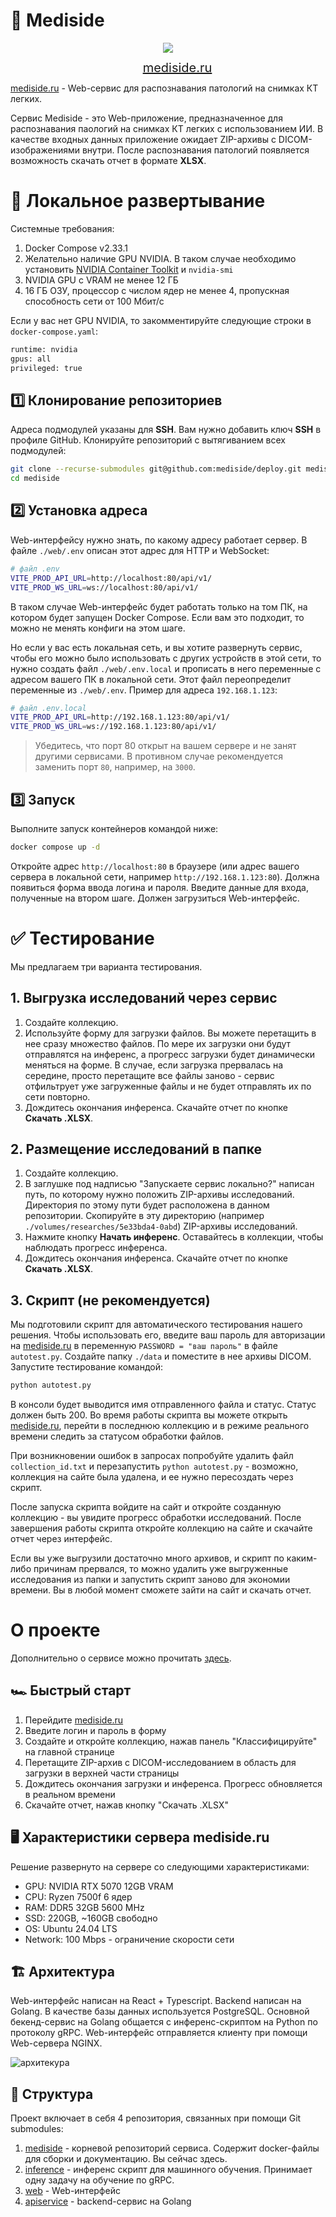 # 🩻 Mediside

<p align="center">
  <img src="img/logo.svg" />
</p>
<p align="center">
  <a href="https://mediside.ru" target="_blank" rel="noopener noreferrer" style="margin-left: 30px; line-height: 1; align-self: center; font-size: 20px; padding-bottom: 20px;">
    mediside.ru
  </a>
</p>

[mediside.ru](https://mediside.ru) - Web-сервис для распознавания патологий на снимках КТ легких.

Сервис Mediside - это Web-приложение, предназначенное для распознавания паологий на снимках КТ легких с использованием ИИ. В качестве входных данных приложение ожидает ZIP-архивы с DICOM-изображениями внутри. После распознавания патологий появляется возможность скачать отчет в формате **XLSX**.

# 🚀 Локальное развертывание

Системные требования: 

1. Docker Compose v2.33.1
2. Желательно наличие GPU NVIDIA. В таком случае необходимо установить [NVIDIA Container Toolkit](https://docs.nvidia.com/datacenter/cloud-native/container-toolkit/latest/install-guide.html) и `nvidia-smi` 
3. NVIDIA GPU с VRAM не менее 12 ГБ
4. 16 ГБ ОЗУ, процессор с числом ядер не менее 4, пропускная способность сети от 100 Мбит/с

Если у вас нет GPU NVIDIA, то закомментируйте следующие строки в `docker-compose.yaml`:

```bash
runtime: nvidia
gpus: all
privileged: true
```

## 1️⃣ Клонирование репозиториев

Адреса подмодулей указаны для **SSH**. Вам нужно добавить ключ **SSH** в профиле GitHub. Клонируйте репозиторий с вытягиванием всех подмодулей:

```bash
git clone --recurse-submodules git@github.com:mediside/deploy.git mediside
cd mediside
```

## 2️⃣ Установка адреса

Web-интерфейсу нужно знать, по какому адресу работает сервер. В файле `./web/.env` описан этот адрес для HTTP и WebSocket:

```bash
# файл .env
VITE_PROD_API_URL=http://localhost:80/api/v1/
VITE_PROD_WS_URL=ws://localhost:80/api/v1/
```

В таком случае Web-интерфейс будет работать только на том ПК, на котором будет запущен Docker Compose. Если вам это подходит, то можно не менять конфиги на этом шаге.

Но если у вас есть локальная сеть, и вы хотите развернуть сервис, чтобы его можно было использовать с других устройств в этой сети, то нужно создать файл `./web/.env.local` и прописать в него переменные с адресом вашего ПК в локальной сети. Этот файл переопределит переменные из `./web/.env`. Пример для адреса `192.168.1.123`:

```bash
# файл .env.local
VITE_PROD_API_URL=http://192.168.1.123:80/api/v1/
VITE_PROD_WS_URL=ws://192.168.1.123:80/api/v1/
```

> Убедитесь, что порт 80 открыт на вашем сервере и не занят другими сервисами. В противном случае рекомендуется заменить порт `80`, например, на `3000`.

## 3️⃣ Запуск

Выполните запуск контейнеров командой ниже:

```bash
docker compose up -d
```

Откройте адрес `http://localhost:80` в браузере (или адрес вашего сервера в локальной сети, например `http://192.168.1.123:80`). Должна появиться форма ввода логина и пароля. Введите данные для входа, полученные на втором шаге. Должен загрузиться Web-интерфейс.

# ✅ Тестирование

Мы предлагаем три варианта тестирования.

## 1. Выгрузка исследований через сервис

1. Создайте коллекцию.
2. Используйте форму для загрузки файлов. Вы можете перетащить в нее сразу множество файлов. По мере их загрузки они будут отправлятся на инференс, а прогресс загрузки будет динамически меняться на форме. В случае, если загрузка прервалась на середине, просто перетащите все файлы заново - сервис отфильтрует уже загруженные файлы и не будет отправлять их по сети повторно.
3. Дождитесь окончания инференса. Скачайте отчет по кнопке **Скачать .XLSX**.

## 2. Размещение исследований в папке

1. Создайте коллекцию.
2. В заглушке под надписью "Запускаете сервис локально?" написан путь, по которому нужно положить ZIP-архивы исследований. Директория по этому пути будет расположена в данном репозитории. Скопируйте в эту директорию (например `./volumes/researches/5e33bda4-0abd`) ZIP-архивы исследований.
3. Нажмите кнопку **Начать инференс**. Оставайтесь в коллекции, чтобы наблюдать прогресс инференса.
4. Дождитесь окончания инференса. Скачайте отчет по кнопке **Скачать .XLSX**.

## 3. Скрипт (не рекомендуется)

Мы подготовили скрипт для автоматического тестирования нашего решения. Чтобы использовать его, введите ваш пароль для авторизации на [mediside.ru](https://mediside.ru) в переменную `PASSWORD = "ваш пароль"` в файле `autotest.py`. Создайте папку `./data` и поместите в нее архивы DICOM. Запустите тестирование командой:

```bash
python autotest.py
```

В консоли будет выводится имя отправленного файла и статус. Статус должен быть 200. Во время работы скрипта вы можете открыть [mediside.ru](https://mediside.ru), перейти в последнюю коллекцию и в режиме реального времени следить за статусом обработки файлов.

При возникновении ошибок в запросах попробуйте удалить файл `collection_id.txt` и перезапустить `python autotest.py` - возможно, коллекция на сайте была удалена, и ее нужно пересоздать через скрипт.

После запуска скрипта войдите на сайт и откройте созданную коллекцию - вы увидите прогресс обработки исследований. После завершения работы скрипта откройте коллекцию на сайте и скачайте отчет через интерфейс.

Если вы уже выгрузили достаточно много архивов, и скрипт по каким-либо причинам прервался, то можно удалить уже выгруженные исследования из папки и запустить скрипт заново для экономии времени. Вы в любой момент сможете зайти на сайт и скачать отчет.

# О проекте

Дополнительно о сервисе можно прочитать [здесь](https://mediside.ru/about).

## 🏎 Быстрый старт

1. Перейдите [mediside.ru](https://mediside.ru)
2. Введите логин и пароль в форму
3. Создайте и откройте коллекцию, нажав панель "Классифицируйте" на главной странице
4. Перетащите ZIP-архив с DICOM-исследованием в область для загрузки в верхней части страницы
5. Дождитесь окончания загрузки и инференса. Прогресс обновляется в реальном времени
6. Скачайте отчет, нажав кнопку "Скачать .XLSX"

## 🖥 Характеристики сервера mediside.ru

Решение развернуто на сервере со следующими характеристиками:

- GPU: NVIDIA RTX 5070 12GB VRAM
- CPU: Ryzen 7500f 6 ядер
- RAM: DDR5 32GB 5600 MHz
- SSD: 220GB, ~160GB свободно
- OS: Ubuntu 24.04 LTS
- Network: 100 Mbps - ограничение скорости сети

## 🏗 Архитектура

Web-интерфейс написан на React + Typescript. Backend написан на Golang. В качестве базы данных используется PostgreSQL. Основной бекенд-сервис на Golang общается с инференс-скриптом на Python по протоколу gRPC. Web-интерфейс отправляется клиенту при помощи Web-сервера NGINX.

![архитекура](img/architecture.png)

## 🧱 Структура

Проект включает в себя 4 репозитория, связанных при помощи Git submodules:

1. [mediside](https://github.com/mediside/mediside) - корневой репозиторий сервиса. Содержит docker-файлы для сборки и документацию. Вы сейчас здесь.
2. [inference](https://github.com/mediside/inference) - инференс скрипт для машинного обучения. Принимает одну задачу на обучение по gRPC.
3. [web](https://github.com/mediside/web) - Web-интерфейс
4. [apiservice](https://github.com/mediside/apiservice) - backend-сервис на Golang